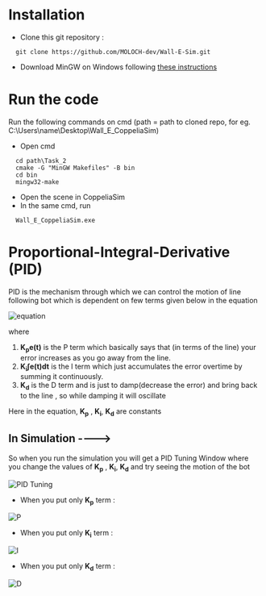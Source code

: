 # Installation


* Clone this git repository :
```
  git clone https://github.com/MOLOCH-dev/Wall-E-Sim.git
```
* Download MinGW on Windows following [these instructions](https://code.visualstudio.com/docs/cpp/config-mingw) 

# Run the code

Run the following commands on cmd
(path = path to cloned repo, for eg. C:\Users\name\Desktop\Wall_E_CoppeliaSim)
* Open cmd
```
  cd path\Task_2
  cmake -G "MinGW Makefiles" -B bin
  cd bin
  mingw32-make
```

* Open the scene in CoppeliaSim
* In the same cmd, run
```
  Wall_E_CoppeliaSim.exe
```
# Proportional-Integral-Derivative (PID) 

PID is the mechanism through which we can control the motion of line following bot which is dependent on few terms given below in the equation

![equation](https://i0.wp.com/media.visaya.solutions/2017/10/300px-PIDController_Equation.png?resize=344%2C141)

where 
  1)  **K<sub>p</sub>e(t)** is the P term which basically says that (in terms of the line) your error increases as you go away from the line.
  2) **K<sub>i</sub>∫e(t)dt** is the I term which just accumulates the error overtime by summing it continuously.
  3) **K<sub>d</sub>** is the D term and is just to damp(decrease the error) and bring back to the line , so while damping it will oscillate

  Here in the equation, **K<sub>p</sub>** , **K<sub>i</sub>**, **K<sub>d</sub>** are constants

## In Simulation ---->

So when you run the simulation you will get a PID Tuning Window where you change the values of **K<sub>p</sub>** , **K<sub>i</sub>**, **K<sub>d</sub>** and try seeing the motion of the bot

![PID Tuning](https://github.com/MOLOCH-dev/Wall-E-Sim/tree/dev/Task_2/Files/Slider.png)

* When you put only **K<sub>p</sub>** term :

![P](https://github.com/MOLOCH-dev/Wall-E-Sim/tree/dev/Task_2/Files/P_Value.gif)

* When you put only **K<sub>i</sub>** term :

![I](https://github.com/MOLOCH-dev/Wall-E-Sim/tree/dev/Task_2/Files/I_Value.gif)

* When you put only **K<sub>d</sub>** term :

![D](https://github.com/MOLOCH-dev/Wall-E-Sim/tree/dev/Task_2/Files/D_Value.gif)